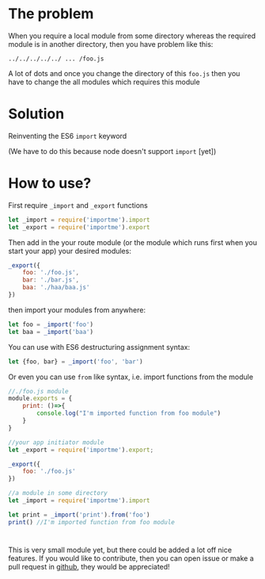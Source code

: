 # The problem

When you require a local module from some directory whereas the required module is in another directory,
then you have problem like this:

`../../../../../ ... /foo.js` 

A lot of dots and once you change the directory of this `foo.js` then you have
to change the all modules which requires this module

# Solution

Reinventing the ES6 `import` keyword

(We have to do this because node doesn't support `import` [yet])

# How to use?

First require `_import` and `_export` functions
```javascript
let _import = require('importme').import
let _export = require('importme').export
```
Then add in the your route module (or the module
which runs first when you start your app) your desired modules:
```javascript
_export({
    foo: './foo.js',
    bar: './bar.js',
    baa: './haa/baa.js'
})
```

then import your modules from anywhere:
```javascript
let foo = _import('foo')
let baa = _import('baa')
```
You can use with ES6 destructuring assignment syntax:
```javascript
let {foo, bar} = _import('foo', 'bar')
```
Or even you can use `from` like syntax, i.e. import functions from the module
```javascript
//./foo.js module
module.exports = {
    print: ()=>{
        console.log("I'm imported function from foo module")
    }
}
```
```javascript
//your app initiator module
let _export = require('importme').export;

_export({
    foo: './foo.js'
})
```
```javascript
//a module in some directory
let _import = require('importme').import

let print = _import('print').from('foo')
print() //I'm imported function from foo module
```

#
This is very small module yet, but there could be added a lot off 
nice features. If you would like to contribute, then you can open issue or make a pull request in 
[github](https://github.com/kmanaseryan/node-import), they would be appreciated!

